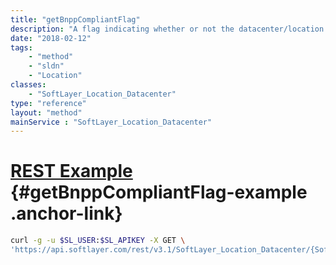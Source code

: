 ```yaml
---
title: "getBnppCompliantFlag"
description: "A flag indicating whether or not the datacenter/location is BNPP compliant."
date: "2018-02-12"
tags:
    - "method"
    - "sldn"
    - "Location"
classes:
    - "SoftLayer_Location_Datacenter"
type: "reference"
layout: "method"
mainService : "SoftLayer_Location_Datacenter"
---
```


# [REST Example](#getBnppCompliantFlag-example) <a href="/article/rest/"><i class="fas fa-question"></i></a> {#getBnppCompliantFlag-example .anchor-link} 
```bash
curl -g -u $SL_USER:$SL_APIKEY -X GET \
'https://api.softlayer.com/rest/v3.1/SoftLayer_Location_Datacenter/{SoftLayer_Location_DatacenterID}/getBnppCompliantFlag'
```
